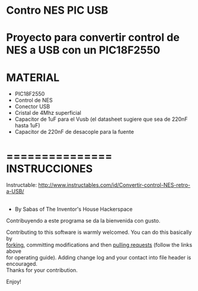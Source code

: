 # Contro NES PIC USB<br>
Proyecto para convertir control de NES a USB con un PIC18F2550<br>
===============
**MATERIAL**<br>
===============
* PIC18F2550<br>
* Control de NES<br>
* Conector USB<br>
* Cristal de 4Mhz superficial<br>
* Capacitor de 1uF para el Vusb (el datasheet sugiere que sea de 220nF hasta 1uF)<br> 
* Capacitor de 220nF de desacople para la fuente <br>

===============
**INSTRUCCIONES**<br>
===============

Instructable: http://www.instructables.com/id/Convertir-control-NES-retro-a-USB/ <br>
<br>

* By Sabas of The Inventor's House Hackerspace<br>

Contribuyendo a este programa se da la bienvenida con gusto.<br>

Contributing to this software is warmly welcomed. You can do this basically by<br>
[forking](https://help.github.com/articles/fork-a-repo), committing modifications and then [pulling requests](https://help.github.com/articles/using-pull-requests) (follow the links above<br>
for operating guide). Adding change log and your contact into file header is encouraged.<br>
Thanks for your contribution.

Enjoy!
